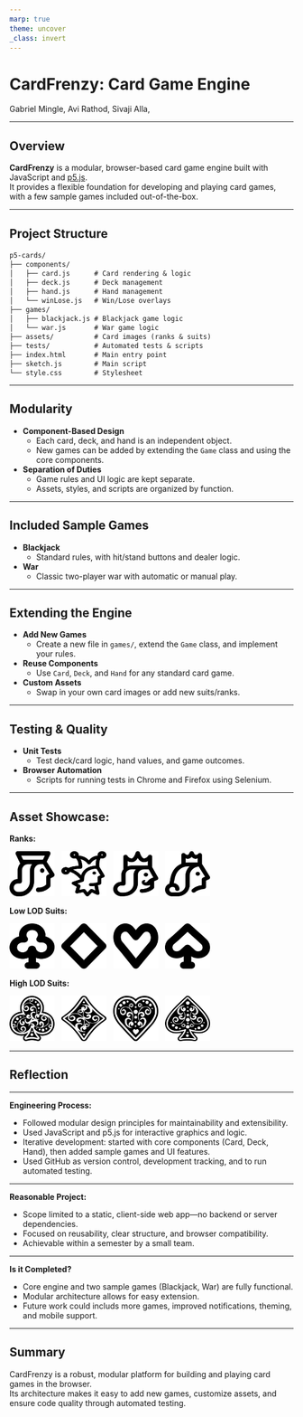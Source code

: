 ```yaml
---
marp: true
theme: uncover
_class: invert
---
```


# CardFrenzy: Card Game Engine

Gabriel Mingle, Avi Rathod, Sivaji Alla, 

---

## Overview

**CardFrenzy** is a modular, browser-based card game engine built with JavaScript and [p5.js](https://p5js.org/).  
It provides a flexible foundation for developing and playing card games, with a few sample games included out-of-the-box.

---

## Project Structure

```
p5-cards/
├── components/
│   ├── card.js      # Card rendering & logic
│   ├── deck.js      # Deck management
│   ├── hand.js      # Hand management
│   └── winLose.js   # Win/Lose overlays
├── games/
│   ├── blackjack.js # Blackjack game logic
│   └── war.js       # War game logic
├── assets/          # Card images (ranks & suits)
├── tests/           # Automated tests & scripts
├── index.html       # Main entry point
├── sketch.js        # Main script
└── style.css        # Stylesheet
```

---

## Modularity

- **Component-Based Design**  
  - Each card, deck, and hand is an independent object.
  - New games can be added by extending the `Game` class and using the core components.
- **Separation of Duties**  
  - Game rules and UI logic are kept separate.
  - Assets, styles, and scripts are organized by function.

---

## Included Sample Games

- **Blackjack**  
  - Standard rules, with hit/stand buttons and dealer logic.
- **War**  
  - Classic two-player war with automatic or manual play.

---

## Extending the Engine

- **Add New Games**  
  - Create a new file in `games/`, extend the `Game` class, and implement your rules.
- **Reuse Components**  
  - Use `Card`, `Deck`, and `Hand` for any standard card game.
- **Custom Assets**  
  - Swap in your own card images or add new suits/ranks.

---

## Testing & Quality

- **Unit Tests**  
  - Test deck/card logic, hand values, and game outcomes.
- **Browser Automation**  
  - Scripts for running tests in Chrome and Firefox using Selenium.

---
## Asset Showcase:
**Ranks:**

<p align="left">
  <img src="p5-cards/assets/rank/jack.png" alt="Jack" width="80" height="80" style="margin-right: 8px;" />
  <img src="p5-cards/assets/rank/joker.png" alt="Joker" width="80" height="80" style="margin-right: 8px;" />
  <img src="p5-cards/assets/rank/king.png" alt="King" width="80" height="80" style="margin-right: 8px;" />
  <img src="p5-cards/assets/rank/queen.png" alt="Queen" width="80" height="80" style="margin-right: 8px;" />
</p>

**Low LOD Suits:**

<p align="left">
  <img src="p5-cards/assets/suits/club.png" alt="Club" width="80" height="80" style="margin-right: 8px;" />
  <img src="p5-cards/assets/suits/diamond.png" alt="Diamond" width="80" height="80" style="margin-right: 8px;" />
  <img src="p5-cards/assets/suits/heart.png" alt="Heart" width="80" height="80" style="margin-right: 8px;" />
  <img src="p5-cards/assets/suits/spade.png" alt="Spade" width="80" height="80" style="margin-right: 8px;" />
</p>

**High LOD Suits:**

<p align="left">
  <img src="p5-cards/assets/suits/club_detail.png" alt="Detailed Club" width="80" height="80" style="margin-right: 8px;" />
  <img src="p5-cards/assets/suits/diamond_detail.png" alt="Detailed Diamond" width="80" height="80" style="margin-right: 8px;" />
  <img src="p5-cards/assets/suits/heart_detail.png" alt="Detailed Heart" width="80" height="80" style="margin-right: 8px;" />
  <img src="p5-cards/assets/suits/spade_detail.png" alt="Detailed Spade" width="80" height="80" style="margin-right: 8px;" />
</p>

---
## Reflection
---

**Engineering Process:**  
- Followed modular design principles for maintainability and extensibility.
- Used JavaScript and p5.js for interactive graphics and logic.
- Iterative development: started with core components (Card, Deck, Hand), then added sample games and UI features.
- Used GitHub as version control, development tracking, and to run automated testing.

---

**Reasonable Project:**  
- Scope limited to a static, client-side web app—no backend or server dependencies.
- Focused on reusability, clear structure, and browser compatibility.
- Achievable within a semester by a small team.

---

**Is it Completed?**  
- Core engine and two sample games (Blackjack, War) are fully functional.
- Modular architecture allows for easy extension.
- Future work could includs more games, improved notifications, theming, and mobile support.

---
## Summary

CardFrenzy is a robust, modular platform for building and playing card games in the browser.  
Its architecture makes it easy to add new games, customize assets, and ensure code quality through automated testing.